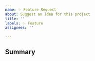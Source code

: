 ```yaml
---
name: ✨ Feature Request
about: Suggest an idea for this project
title: ''
labels: ✨ Feature
assignees: ''

---
```


## Summary

<!-- Tell us what the suggestion is -->
